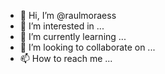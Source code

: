 - 👋 Hi, I’m @raulmoraess
- 👀 I’m interested in ...
- 🌱 I’m currently learning ...
- 💞️ I’m looking to collaborate on ...
- 📫 How to reach me ...

<!---
raulmoraess/raulmoraess is a ✨ special ✨ repository because its `README.md` (this file) appears on your GitHub profile.
You can click the Preview link to take a look at your changes.
--->
